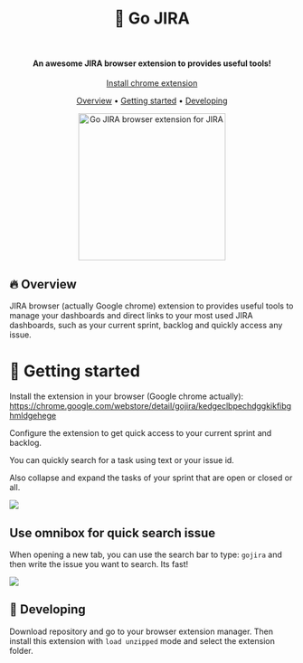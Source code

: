 <h1 align="center">
  🔷 Go JIRA
  <br/><br/>
</h1>

<h4 align="center">An awesome JIRA browser extension to provides useful tools!</h4>

<p align="center">
  <a href="https://chrome.google.com/webstore/detail/gojira/kedgeclbpechdggkikfibghmldgehege" target="_blank">Install chrome extension</a>
</p>

<p align="center">
  <a href="#fire-overview">Overview</a> •
  <a href="#rocket-getting-started">Getting started</a> •
  <a href="#rocket-getting-started">Developing</a>
</p>

<p align="center">
  <img src="https://user-images.githubusercontent.com/1427623/99705518-1de7e900-2a9a-11eb-8daa-ffdfe1098060.png"  width="260" alt="Go JIRA browser extension for JIRA">
</p>

## :fire: Overview

JIRA browser (actually Google chrome) extension to provides useful tools to manage your dashboards and direct links to your most used JIRA dashboards, such as your current sprint, backlog and quickly access any issue.

# :rocket: Getting started

Install the extension in your browser (Google chrome actually):
https://chrome.google.com/webstore/detail/gojira/kedgeclbpechdggkikfibghmldgehege

Configure the extension to get quick access to your current sprint and backlog.

You can quickly search for a task using text or your issue id.

Also collapse and expand the tasks of your sprint that are open or closed or all.

![](https://user-images.githubusercontent.com/1427623/99705636-4839a680-2a9a-11eb-867b-b2ab76e9a452.png)

## Use omnibox for quick search issue

When opening a new tab, you can use the search bar to type: `gojira` and then write the issue you want to search. Its fast!

![](https://user-images.githubusercontent.com/1427623/99706165-f80f1400-2a9a-11eb-8eb6-493e702eb6ee.png)

## :rocket: Developing

Download repository and go to your browser extension manager. Then install this extension with `load unzipped` mode and select the extension folder.
